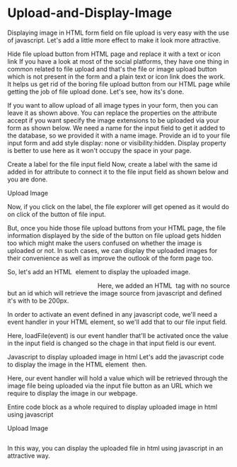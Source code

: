 # Upload-and-Display-Image

Displaying image in HTML form field on file upload is very easy with the use of javascript. Let's add a little more effect to make it look more attractive.

Hide file upload button from HTML page and replace it with a text or icon link
If you have a look at most of the social platforms, they have one thing in common related to file upload and that's the file or image upload button which is not present in the form and a plain text or icon link does the work. It helps us get rid of the boring file upload button from our HTML page while getting the job of file upload done. Let's see, how its's done.

<input type="file"  accept="image/*" name="image" id="file" style="display: none;">
If you want to allow upload of all image types in your form, then you can leave it as shown above. You can replace the properties on the attribute accept if you want specify the image extensions to be uploaded via your form as shown below.

<input type="file"  accept="image/gif, image/jpeg, image/png" name="image" id="file" style="display: none;">
We need a name for the input field to get it added to the database, so we provided it with a name image. Provide an id to your file input form and add style display: none or visibility:hidden. Display property is better to use here as it won't occupy the space in your page.

Create a label for the file input field
Now, create a label with the same id added in for attribute to connect it to the file input field as shown below and you are done.

<p><label for="file" style="cursor: pointer;">Upload Image</label></p>
Now, if you click on the label, the file explorer will get opened as it would do on click of the button of file input.

But, once you hide those file upload buttons from your HTML page, the file information displayed by the side of the button on file upload gets hidden too which might make the users confused on whether the image is uploaded or not. In such cases, we can display the uploaded images for their convenience as well as improve the outlook of the form page too.

So, let's add an HTML <img> element to display the uploaded image.

<img id="output" width="200" />	
Here, we added an HTML <img> tag with no source but an id which will retrieve the image source from javascript and defined it's with to be 200px.

In order to activate an event defined in any javascript code, we'll need a event handler in your HTML element, so we'll add that to our file input field.

<input type="file"  accept="image/*" name="image" id="file"  onchange="loadFile(event)" style="display: none;">
Here, loadFile(event) is our event handler that'll be activated once the value in the input field is changed so the chage in that input field is our event.

Javascript to display uploaded image in html
Let's add the javascript code to display the image in the HTML element <img id="output"> then.

<script>
var loadFile = function(event) {
	var image = document.getElementById('output');
	image.src = URL.createObjectURL(event.target.files[0]);
};
</script>
Here, our event handler will hold a value which will be retrieved through the image file being uploaded via the input file button as an URL which we require to display the image in our webpage.

Entire code block as a whole required to display uploaded image in html using javascript
<p><input type="file"  accept="image/*" name="image" id="file"  onchange="loadFile(event)" style="display: none;"></p>
<p><label for="file" style="cursor: pointer;">Upload Image</label></p>
<p><img id="output" width="200" /></p>

<script>
var loadFile = function(event) {
	var image = document.getElementById('output');
	image.src = URL.createObjectURL(event.target.files[0]);
};
</script>
In this way, you can display the uploaded file in html using javascript in an attractive way.
